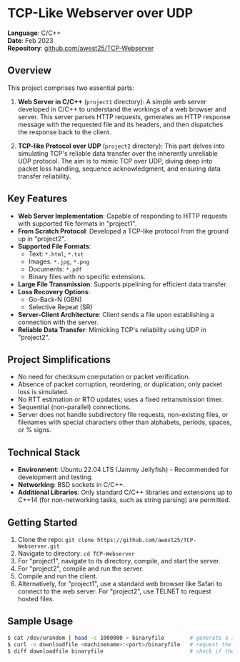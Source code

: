 # TCP-Like Webserver over UDP

**Language**: C/C++ <br/>
**Date**: Feb 2023 <br/>
**Repository**: [github.com/awest25/TCP-Webserver](https://github.com/awest25/TCP-Webserver)

## Overview

This project comprises two essential parts:

1. **Web Server in C/C++** (`project1` directory): A simple web server developed in C/C++ to understand the workings of a web browser and server. This server parses HTTP requests, generates an HTTP response message with the requested file and its headers, and then dispatches the response back to the client.

2. **TCP-like Protocol over UDP** (`project2` directory): This part delves into simulating TCP's reliable data transfer over the inherently unreliable UDP protocol. The aim is to mimic TCP over UDP, diving deep into packet loss handling, sequence acknowledgment, and ensuring data transfer reliability.

## Key Features

- **Web Server Implementation**: Capable of responding to HTTP requests with supported file formats in "project1".
- **From Scratch Protocol**: Developed a TCP-like protocol from the ground up in "project2".
- **Supported File Formats**: 
  - Text: `*.html`, `*.txt`
  - Images: `*.jpg`, `*.png`
  - Documents: `*.pdf`
  - Binary files with no specific extensions.
- **Large File Transmission**: Supports pipelining for efficient data transfer.
- **Loss Recovery Options**: 
  - Go-Back-N (GBN)
  - Selective Repeat (SR)
- **Server-Client Architecture**: Client sends a file upon establishing a connection with the server.
- **Reliable Data Transfer**: Mimicking TCP's reliability using UDP in "project2".

## Project Simplifications

- No need for checksum computation or packet verification.
- Absence of packet corruption, reordering, or duplication; only packet loss is simulated.
- No RTT estimation or RTO updates; uses a fixed retransmission timer.
- Sequential (non-parallel) connections.
- Server does not handle subdirectory file requests, non-existing files, or filenames with special characters other than alphabets, periods, spaces, or % signs.

## Technical Stack

- **Environment**: Ubuntu 22.04 LTS (Jammy Jellyfish) - Recommended for development and testing.
- **Networking**: BSD sockets in C/C++.
- **Additional Libraries**: Only standard C/C++ libraries and extensions up to C++14 (for non-networking tasks, such as string parsing) are permitted.

## Getting Started

1. Clone the repo: `git clone https://github.com/awest25/TCP-Webserver.git`
2. Navigate to directory: `cd TCP-Webserver`
3. For "project1", navigate to its directory, compile, and start the server.
4. For "project2", compile and run the server.
5. Compile and run the client.
6. Alternatively, for "project1", use a standard web browser like Safari to connect to the web server. For "project2", use TELNET to request hosted files.

## Sample Usage

```bash
$ cat /dev/urandom | head -c 1000000 > binaryfile        # generate a 1MB file
$ curl -o downloadfile <machinename>:<port>/binaryfile   # request the file
$ diff downloadfile binaryfile                           # check if the downloaded file is intact
```
